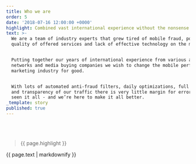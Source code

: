 ```yaml
---
title: Who we are
order: 5
date: '2018-07-16 12:00:00 +0000'
highlight: Combined vast international experience without the nonsense
text: >-
  We are a team of industry experts that grew tired of mobile fraud, poor
  quality of offered services and lack of effective technology on the market.


  Putting together our years of international experience from various agencies,
  networks and media buying companies we wish to change the mobile performance
  marketing industry for good.


  With lots of automated anti-fraud filters, daily optimizations, full control
  and transparency of our traffic there is very little margin for error. We’ve
  seen it all - and we’re here to make it all better.
_template: story
published: true
---
```



<div class="row u-menu-paddding" style="margin-top: 4rem;">
  <div class="col-xs-12 col-sm-6">
    <blockquote><p>{{ page.highlight }}</p></blockquote>
  </div>
  <div class="col-xs-12 col-sm-6">
  	{{ page.text | markdownify }}
  </div>
</div>
